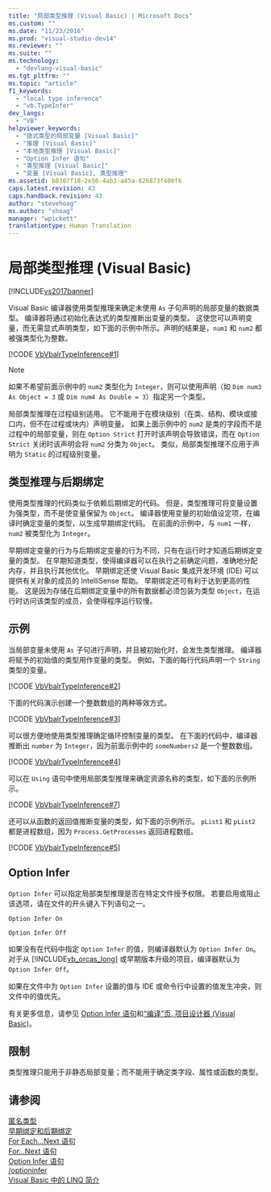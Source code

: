 ```yaml
---
title: "局部类型推理 (Visual Basic) | Microsoft Docs"
ms.custom: ""
ms.date: "11/23/2016"
ms.prod: "visual-studio-dev14"
ms.reviewer: ""
ms.suite: ""
ms.technology: 
  - "devlang-visual-basic"
ms.tgt_pltfrm: ""
ms.topic: "article"
f1_keywords: 
  - "local type inference"
  - "vb.TypeInfer"
dev_langs: 
  - "VB"
helpviewer_keywords: 
  - "隐式类型的局部变量 [Visual Basic]"
  - "推理 [Visual Basic]"
  - "本地类型推理 [Visual Basic]"
  - "Option Infer 语句"
  - "类型推理 [Visual Basic]"
  - "变量 [Visual Basic], 类型推理"
ms.assetid: b8307f18-2e56-4ab3-a45a-826873f400f6
caps.latest.revision: 43
caps.handback.revision: 43
author: "stevehoag"
ms.author: "shoag"
manager: "wpickett"
translationtype: Human Translation
---
```

# 局部类型推理 (Visual Basic)
[!INCLUDE[vs2017banner](../../../../csharp/includes/vs2017banner.md)]

Visual Basic 编译器使用类型推理来确定未使用 `As` 子句声明的局部变量的数据类型。  编译器将通过初始化表达式的类型推断出变量的类型。  这使您可以声明变量，而无需显式声明类型，如下面的示例中所示。声明的结果是，`num1` 和 `num2` 都被强类型化为整数。  
  
 [!CODE [VbVbalrTypeInference#1](../CodeSnippet/VS_Snippets_VBCSharp/VbVbalrTypeInference#1)]  
  
> [!NOTE]
>  如果不希望前面示例中的 `num2` 类型化为 `Integer`，则可以使用声明（如 `Dim num3 As Object = 3` 或 `Dim num4 As Double = 3`）指定另一个类型。  
  
 局部类型推理在过程级别适用。  它不能用于在模块级别（在类、结构、模块或接口内，但不在过程或块内）声明变量。  如果上面示例中的 `num2` 是类的字段而不是过程中的局部变量，则在 `Option Strict` 打开时该声明会导致错误，而在 `Option Strict` 关闭时该声明会将 `num2` 分类为 `Object`。  类似，局部类型推理不应用于声明为 `Static` 的过程级别变量。  
  
## 类型推理与后期绑定  
 使用类型推理的代码类似于依赖后期绑定的代码。  但是，类型推理可将变量设置为强类型，而不是使变量保留为 `Object`。  编译器使用变量的初始值设定项，在编译时确定变量的类型，以生成早期绑定代码。  在前面的示例中，与 `num1` 一样，`num2` 被类型化为 `Integer`。  
  
 早期绑定变量的行为与后期绑定变量的行为不同，只有在运行时才知道后期绑定变量的类型。  在早期知道类型，使得编译器可以在执行之前确定问题，准确地分配内存，并且执行其他优化。  早期绑定还使 Visual Basic 集成开发环境 \(IDE\) 可以提供有关对象的成员的 IntelliSense 帮助。  早期绑定还可有利于达到更高的性能。  这是因为存储在后期绑定变量中的所有数据都必须包装为类型 `Object`，在运行时访问该类型的成员，会使得程序运行较慢。  
  
## 示例  
 当局部变量未使用 `As` 子句进行声明，并且被初始化时，会发生类型推理。  编译器将赋予的初始值的类型用作变量的类型。  例如，下面的每行代码声明一个 `String` 类型的变量。  
  
 [!CODE [VbVbalrTypeInference#2](../CodeSnippet/VS_Snippets_VBCSharp/VbVbalrTypeInference#2)]  
  
 下面的代码演示创建一个整数数组的两种等效方式。  
  
 [!CODE [VbVbalrTypeInference#3](../CodeSnippet/VS_Snippets_VBCSharp/VbVbalrTypeInference#3)]  
  
 可以很方便地使用类型推理确定循环控制变量的类型。  在下面的代码中，编译器推断出 `number` 为 `Integer`，因为前面示例中的 `someNumbers2` 是一个整数数组。  
  
 [!CODE [VbVbalrTypeInference#4](../CodeSnippet/VS_Snippets_VBCSharp/VbVbalrTypeInference#4)]  
  
 可以在 `Using` 语句中使用局部类型推理来确定资源名称的类型，如下面的示例所示。  
  
 [!CODE [VbVbalrTypeInference#7](../CodeSnippet/VS_Snippets_VBCSharp/VbVbalrTypeInference#7)]  
  
 还可以从函数的返回值推断变量的类型，如下面的示例所示。  `pList1` 和 `pList2` 都是进程数组，因为 `Process.GetProcesses` 返回进程数组。  
  
 [!CODE [VbVbalrTypeInference#5](../CodeSnippet/VS_Snippets_VBCSharp/VbVbalrTypeInference#5)]  
  
## Option Infer  
 `Option Infer` 可以指定局部类型推理是否在特定文件授予权限。  若要启用或阻止该选项，请在文件的开头键入下列语句之一。  
  
 `Option Infer On`  
  
 `Option Infer Off`  
  
 如果没有在代码中指定 `Option Infer` 的值，则编译器默认为 `Option Infer On`。  对于从 [!INCLUDE[vb_orcas_long](../../../../visual-basic/misc/includes/vb_orcas_long_md.md)] 或早期版本升级的项目，编译器默认为 `Option Infer Off`。  
  
 如果在文件中为 `Option Infer` 设置的值与 IDE 或命令行中设置的值发生冲突，则文件中的值优先。  
  
 有关更多信息，请参见 [Option Infer 语句](../../../../visual-basic/language-reference/statements/option-infer-statement.md)和[“编译”页, 项目设计器 \(Visual Basic\)](/visual-studio/ide/reference/compile-page-project-designer-visual-basic)。  
  
## 限制  
 类型推理只能用于非静态局部变量；而不能用于确定类字段、属性或函数的类型。  
  
## 请参阅  
 [匿名类型](../../../../visual-basic/programming-guide/language-features/objects-and-classes/anonymous-types.md)   
 [早期绑定和后期绑定](../../../../visual-basic/programming-guide/language-features/early-late-binding/early-and-late-binding.md)   
 [For Each...Next 语句](../../../../visual-basic/language-reference/statements/for-each-next-statement.md)   
 [For...Next 语句](../../../../visual-basic/language-reference/statements/for-next-statement.md)   
 [Option Infer 语句](../../../../visual-basic/language-reference/statements/option-infer-statement.md)   
 [\/optioninfer](../../../../visual-basic/reference/command-line-compiler/optioninfer.md)   
 [Visual Basic 中的 LINQ 简介](../../../../visual-basic/programming-guide/language-features/linq/introduction-to-linq.md)